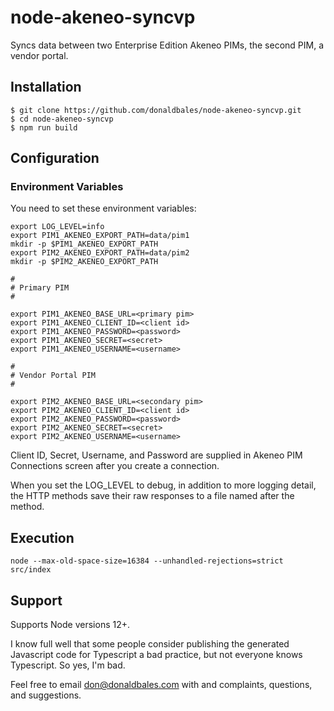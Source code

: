 # node-akeneo-syncvp

Syncs data between two Enterprise Edition Akeneo PIMs, the second PIM, a vendor portal.

## Installation

```
$ git clone https://github.com/donaldbales/node-akeneo-syncvp.git
$ cd node-akeneo-syncvp
$ npm run build
```

## Configuration

### Environment Variables

You need to set these environment variables:

```
export LOG_LEVEL=info
export PIM1_AKENEO_EXPORT_PATH=data/pim1
mkdir -p $PIM1_AKENEO_EXPORT_PATH
export PIM2_AKENEO_EXPORT_PATH=data/pim2
mkdir -p $PIM2_AKENEO_EXPORT_PATH

#
# Primary PIM
#

export PIM1_AKENEO_BASE_URL=<primary pim>
export PIM1_AKENEO_CLIENT_ID=<client id>
export PIM1_AKENEO_PASSWORD=<password>
export PIM1_AKENEO_SECRET=<secret>
export PIM1_AKENEO_USERNAME=<username>

#
# Vendor Portal PIM
#

export PIM2_AKENEO_BASE_URL=<secondary pim>
export PIM2_AKENEO_CLIENT_ID=<client id>
export PIM2_AKENEO_PASSWORD=<password>
export PIM2_AKENEO_SECRET=<secret>
export PIM2_AKENEO_USERNAME=<username>
```

Client ID, Secret, Username, and Password are supplied in Akeneo PIM Connections screen after you create a connection.

When you set the LOG_LEVEL to debug, in addition to more logging detail, the HTTP methods save their raw responses to a file named after the method.

## Execution

```
node --max-old-space-size=16384 --unhandled-rejections=strict src/index

```

## Support

Supports Node versions 12+.

I know full well that some people consider publishing the generated Javascript code for Typescript a bad practice, but not everyone knows Typescript. So yes, I'm bad.

Feel free to email don@donaldbales.com with and complaints, questions, and suggestions.
